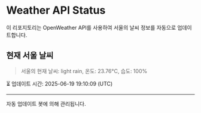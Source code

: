 
# Weather API Status

이 리포지토리는 OpenWeather API를 사용하여 서울의 날씨 정보를 자동으로 업데이트합니다.

## 현재 서울 날씨
> 서울의 현재 날씨: light rain, 온도: 23.76°C, 습도: 100%

⏳ 업데이트 시간: 2025-06-19 19:10:09 (UTC)

---
자동 업데이트 봇에 의해 관리됩니다.
